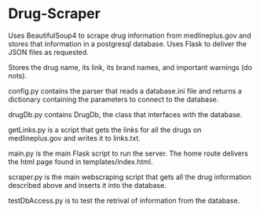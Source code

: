 # Drug-Scraper

Uses BeautifulSoup4 to scrape drug information from medlineplus.gov and stores that information in a postgresql database. Uses Flask to deliver the JSON files as requested.

Stores the drug name, its link, its brand names, and important warnings (do nots).

config.py contains the parser that reads a database.ini file and returns a dictionary containing the parameters to connect to the database.

drugDb.py contains DrugDb, the class that interfaces with the database.

getLinks.py is a script that gets the links for all the drugs on medlineplus.gov and writes it to links.txt.

main.py is the main Flask script to run the server. The home route delivers the html page found in templates/index.html.

scraper.py is the main webscraping script that gets all the drug information described above and inserts it into the database.

testDbAccess.py is to test the retrival of information from the database.
